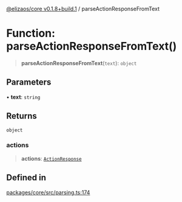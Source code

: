 [@elizaos/core v0.1.8+build.1](../index.md) / parseActionResponseFromText

# Function: parseActionResponseFromText()

> **parseActionResponseFromText**(`text`): `object`

## Parameters

• **text**: `string`

## Returns

`object`

### actions

> **actions**: [`ActionResponse`](../interfaces/ActionResponse.md)

## Defined in

[packages/core/src/parsing.ts:174](https://github.com/Vicolee/riddleculous-ai-agent/blob/main/packages/core/src/parsing.ts#L174)
